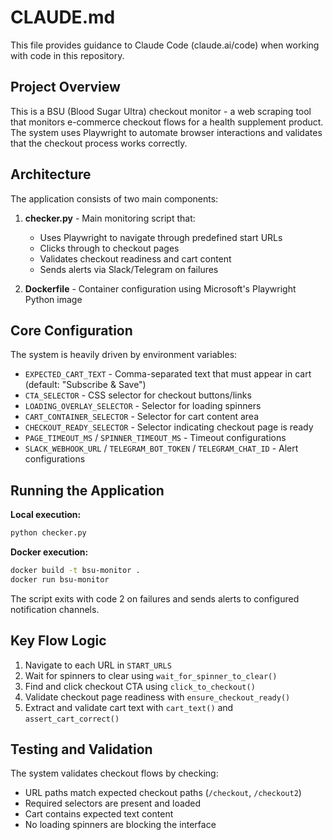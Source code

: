 # CLAUDE.md

This file provides guidance to Claude Code (claude.ai/code) when working with code in this repository.

## Project Overview

This is a BSU (Blood Sugar Ultra) checkout monitor - a web scraping tool that monitors e-commerce checkout flows for a health supplement product. The system uses Playwright to automate browser interactions and validates that the checkout process works correctly.

## Architecture

The application consists of two main components:

1. **checker.py** - Main monitoring script that:
   - Uses Playwright to navigate through predefined start URLs
   - Clicks through to checkout pages
   - Validates checkout readiness and cart content
   - Sends alerts via Slack/Telegram on failures

2. **Dockerfile** - Container configuration using Microsoft's Playwright Python image

## Core Configuration

The system is heavily driven by environment variables:

- `EXPECTED_CART_TEXT` - Comma-separated text that must appear in cart (default: "Subscribe & Save")
- `CTA_SELECTOR` - CSS selector for checkout buttons/links
- `LOADING_OVERLAY_SELECTOR` - Selector for loading spinners
- `CART_CONTAINER_SELECTOR` - Selector for cart content area
- `CHECKOUT_READY_SELECTOR` - Selector indicating checkout page is ready
- `PAGE_TIMEOUT_MS` / `SPINNER_TIMEOUT_MS` - Timeout configurations
- `SLACK_WEBHOOK_URL` / `TELEGRAM_BOT_TOKEN` / `TELEGRAM_CHAT_ID` - Alert configurations

## Running the Application

**Local execution:**
```bash
python checker.py
```

**Docker execution:**
```bash
docker build -t bsu-monitor .
docker run bsu-monitor
```

The script exits with code 2 on failures and sends alerts to configured notification channels.

## Key Flow Logic

1. Navigate to each URL in `START_URLS`
2. Wait for spinners to clear using `wait_for_spinner_to_clear()`
3. Find and click checkout CTA using `click_to_checkout()`
4. Validate checkout page readiness with `ensure_checkout_ready()`
5. Extract and validate cart text with `cart_text()` and `assert_cart_correct()`

## Testing and Validation

The system validates checkout flows by checking:
- URL paths match expected checkout paths (`/checkout`, `/checkout2`)
- Required selectors are present and loaded
- Cart contains expected text content
- No loading spinners are blocking the interface